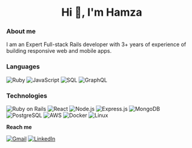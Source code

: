 <h1 align="center">Hi 👋, I'm Hamza</h1>

### About me
I am an Expert Full-stack Rails developer with 3+ years of experience of building responsive web and mobile apps.

### Languages

![Ruby](https://img.shields.io/badge/ruby-%23CC342D.svg?style=for-the-badge&logo=ruby&logoColor=white)
![JavaScript](https://img.shields.io/badge/-JavaScript-000?&logo=JavaScript)
![SQL](https://img.shields.io/badge/-SQL-000?&logo=MySQL)
![GraphQL](https://img.shields.io/badge/-GraphQL-000?&logo=graphql&logoColor=E10098)

### Technologies

![Ruby on Rails](https://img.shields.io/badge/-rails-%23CC0000.svg?style=for-the-badge&logo=ruby-on-rails&logoColor=white)
![React](https://img.shields.io/badge/-React-000?&logo=React)
![Node.js](https://img.shields.io/badge/-Node.js-000?&logo=node.js)
![Express.js](https://img.shields.io/badge/-Express.js-000?&logo=express)
![MongoDB](https://img.shields.io/badge/MongoDB-000?&logo=mongodb&logoColor=234ea94b)
![PostgreSQL](https://img.shields.io/badge/-PostgreSQL-000?&logo=postgresql&logoColor=23316192)
![AWS](https://img.shields.io/badge/-AWS-000?&logo=Amazon-AWS&logoColor=F90)
![Docker](https://img.shields.io/badge/-Docker-000?&logo=Docker)
![Linux](https://img.shields.io/badge/-Linux-000?&logo=Linux)

**Reach me**

<a href="mailto:officialhamxa@gmail.com"><img alt=" Gmail" src="https://img.shields.io/badge/Gmail-D14836?style=for-the-badge&logo=gmail&logoColor=white&style=flat-square" /></a>
<a href="https://www.linkedin.com/in/hamxa-naveed/" target="_blank"><img src="https://img.shields.io/badge/LinkedIn-%230077B5.svg?&style=for-the-badge&style=flat-square&logo=linkedin&logoColor=white" alt="LinkedIn"></a>

